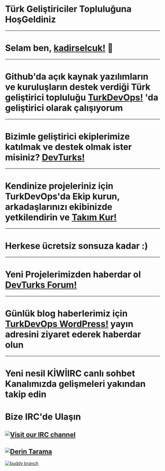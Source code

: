 # Türk Geliştiriciler Topluluğuna HoşGeldiniz
--- 
# Selam ben, [kadirselcuk!](https://github.com/kadirselcuk) 👋
---
# Github'da açık kaynak yazılımların ve kuruluşların destek verdiği Türk geliştirici topluluğu [TurkDevOps!](https://github.com/turkdevops) 'da geliştirici olarak çalışıyorum
--- 
# Bizimle geliştirici ekiplerimize katılmak ve destek olmak ister misiniz? [DevTurks!](https://github.com/orgs/turkdevops/teams/devturks-team)
---
# Kendinize projeleriniz için TurkDevOps'da Ekip kurun, arkadaşlarınızı ekibinizde yetkilendirin ve [Takım Kur!](https://github.com/orgs/turkdevops/teams)
---
# Herkese ücretsiz sonsuza kadar :) 
---
# Yeni Projelerimizden haberdar ol [DevTurks Forum!](https://devturksforum.flarum.cloud/) 
---
# Günlük blog haberlerimiz için [TurkDevOps WordPress!](https://turkdevops.wordpress.com/) yayın adresini ziyaret ederek haberdar olun
---
# Yeni nesil KİWİIRC canlı sohbet Kanalımızda gelişmeleri yakından takip edin
# Bize IRC'de Ulaşın
[![Visit our IRC channel](https://kiwiirc.com/buttons/irc.kiwiirc.com/TurkDevOps.png)](https://kiwiirc.com/client/irc.kiwiirc.com/?nick=DevTurks|?#TurkDevOps)
---
[![Derin Tarama](https://deepscan.io/api/teams/10243/projects/12969/branches/209149/badge/grade.svg)](https://deepscan.io/dashboard#view=project&tid=10243&pid=12969&bid=209149)
---
[![buddy branch](https://app.buddy.works/kadirselcuk/turkdevops-github-io/repository/branch/master/badge.svg?token=63c099ba23195dd7c7dd38573a8b47113f894c237e86710108015da380bd8cb6 "buddy branch")](https://app.buddy.works/kadirselcuk/turkdevops-github-io/repository/branch/master)
